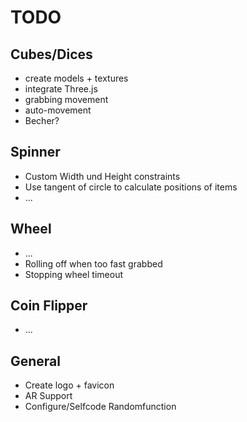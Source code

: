 # TODO

## Cubes/Dices

* create models + textures
* integrate Three.js
* grabbing movement
* auto-movement
* Becher?


## Spinner

* Custom Width und Height constraints
* Use tangent of circle to calculate positions of items
* ...

## Wheel

* ...
* Rolling off when too fast grabbed
* Stopping wheel timeout

## Coin Flipper

* ...

## General

* Create logo + favicon
* AR Support
* Configure/Selfcode Randomfunction
